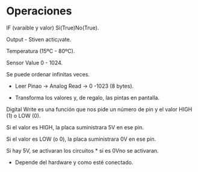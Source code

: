 
# Operaciones

IF (varaible y valor) Si(True)No(True).

Output - Stiven actic¡vate.

Temperatura (15ºC - 80ºC).

Sensor Value 0 - 1024.

Se puede ordenar infinitas veces.

- Leer Pinao -> Analog Read -> 0 -1023 (8 bytes).

- Transforma los valores y, de regalo, las pintas en pantalla.

Digital Write es una función que nos pide un número de pin y el valor HIGH (1) o LOW (0).

Si el valor es HIGH, la placa suministrara 5V en ese pin.

Si el valor es LOW (o 0), la placa suministrara 0V en ese pin.

Si hay 5V, se activaran los circuitos * si es 0Vno se activaran.

* Depende del hardware y como esté conectado.



